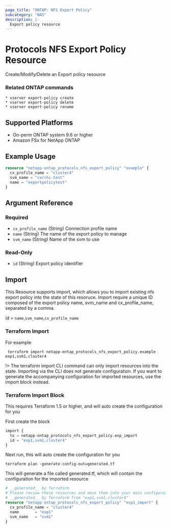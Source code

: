 ```yaml
---
page_title: "ONTAP: NFS Export Policy"
subcategory: "NAS"
description: |-
  Export policy resource
---
```

# Protocols NFS Export Policy Resource

Create/Modify/Delete an Export policy resource

### Related ONTAP commands
```commandline
* vserver export-policy create
* vserver export-policy delete
* vserver export-policy rename
```

## Supported Platforms
* On-perm ONTAP system 9.6 or higher
* Amazon FSx for NetApp ONTAP

## Example Usage

```terraform
resource "netapp-ontap_protocols_nfs_export_policy" "example" {
  cx_profile_name = "cluster4"
  svm_name = "carchi-test"
  name = "exportpolicytest"
}
``````

<!-- schema generated by tfplugindocs -->
## Argument Reference

### Required

- `cx_profile_name` (String) Connection profile name
- `name` (String) The name of the export policy to manage
- `svm_name` (String) Name of the svm to use

### Read-Only

- `id` (String) Export policy identifier


## Import 
This Resource supports import, which allows you to import existing nfs export policy into the state of this resoruce.
Import require a unique ID composed of the export policy name, svm_name and cx_profile_name, separated by a comma.

 id = `name`,`svm_name`,`cx_profile_name`

### Terraform Import

 For example
 ```shell
  terraform import netapp-ontap_protocols_nfs_export_policy.example exp1,svm1,cluster4
 ```

!> The terraform import CLI command can only import resources into the state. Importing via the CLI does not generate configuration. If you want to generate the accompanying configuration for imported resources, use the import block instead.

### Terraform Import Block
This requires Terraform 1.5 or higher, and will auto create the configuration for you

First create the block
```terraform
import {
  to = netapp-ontap_protocols_nfs_export_policy.exp_import
  id = "exp1,svm1,cluster4"
}
```
Next run, this will auto create the configuration for you
```shell
terraform plan -generate-config-out=generated.tf
```
This will generate a file called generated.tf, which will contain the configuration for the imported resource
```terraform
# __generated__ by Terraform
# Please review these resources and move them into your main configuration files.
# __generated__ by Terraform from "exp1,svm1,cluster4"
resource "netapp-ontap_protocols_nfs_export_policy" "exp1_import" {
  cx_profile_name = "cluster4"
  name       = "exp1"
  svm_name   = "svm1"
}
```